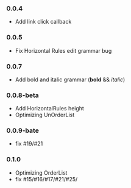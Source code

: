 ### 0.0.4
* Add link click callback 

### 0.0.5
* Fix Horizontal Rules edit grammar bug

### 0.0.7
* Add bold and italic grammar (__bold__ && _italic_)

### 0.0.8-beta
* Add HorizontalRules height
* Optimizing UnOrderList

### 0.0.9-bate
* fix #19/#21

### 0.1.0
* Optimizing OrderList
* fix #15/#16/#17/#21/#25/

